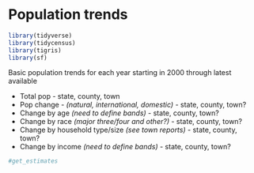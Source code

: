 Population trends
================

``` r
library(tidyverse)
library(tidycensus)
library(tigris)
library(sf)
```

Basic population trends for each year starting in 2000 through latest
available

  - Total pop - state, county, town
  - Pop change - *(natural, international, domestic)* - state, county,
    town?
  - Change by age *(need to define bands)* - state, county, town?
  - Change by race *(major three/four and other?)* - state, county,
    town?
  - Change by household type/size *(see town reports)* - state, county,
    town?
  - Change by income *(need to define bands)* - state, county, town?

<!-- end list -->

``` r
#get_estimates
```
